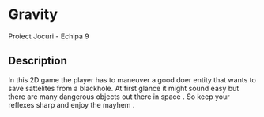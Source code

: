 # Gravity
Proiect Jocuri - Echipa 9

## Description

  In this 2D game the player has to maneuver a good doer entity that wants to save sattelites from a blackhole. At first glance it might sound easy but there are many dangerous objects out there in space . So keep your reflexes sharp and enjoy the mayhem .


